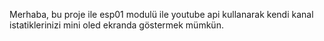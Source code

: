 Merhaba, bu proje ile esp01 modulü ile youtube api kullanarak kendi kanal istatiklerinizi mini oled ekranda göstermek mümkün.
